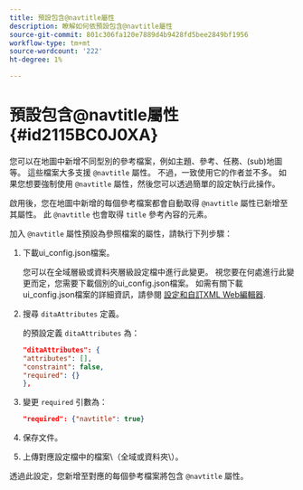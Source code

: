 ```yaml
---
title: 預設包含@navtitle屬性
description: 瞭解如何依預設包含@navtitle屬性
source-git-commit: 801c306fa120e7889d4b9428fd5bee2849bf1956
workflow-type: tm+mt
source-wordcount: '222'
ht-degree: 1%

---
```



# 預設包含@navtitle屬性 {#id2115BC0J0XA}

您可以在地圖中新增不同型別的參考檔案，例如主題、參考、任務、\(sub\)地圖等。 這些檔案大多支援 `@navtitle` 屬性。 不過，一致使用它的作者並不多。 如果您想要強制使用 `@navtitle` 屬性，然後您可以透過簡單的設定執行此操作。

啟用後，您在地圖中新增的每個參考檔案都會自動取得 `@navtitle` 屬性已新增至其屬性。 此 `@navtitle` 也會取得 `title` 參考內容的元素。

加入 `@navtitle` 屬性預設為參照檔案的屬性，請執行下列步驟：

1. 下載ui\_config.json檔案。

   您可以在全域層級或資料夾層級設定檔中進行此變更。 視您要在何處進行此變更而定，您需要下載個別的ui\_config.json檔案。 如需有關下載ui\_config.json檔案的詳細資訊，請參閱 [設定和自訂XML Web編輯器](conf-folder-level.md#id2065G300O5Z).

1. 搜尋 `ditaAttributes` 定義。

   的預設定義 `ditaAttributes` 為：

   ```json
   "ditaAttributes": {
   "attributes": [],
   "constraint": false,
   "required": {}
   },
   ```

1. 變更 `required` 引數為：

   ```json
   "required": {"navtitle": true}
   ```

1. 保存文件。

1. 上傳對應設定檔中的檔案\（全域或資料夾\）。


透過此設定，您新增至對應的每個參考檔案將包含 `@navtitle` 屬性。

